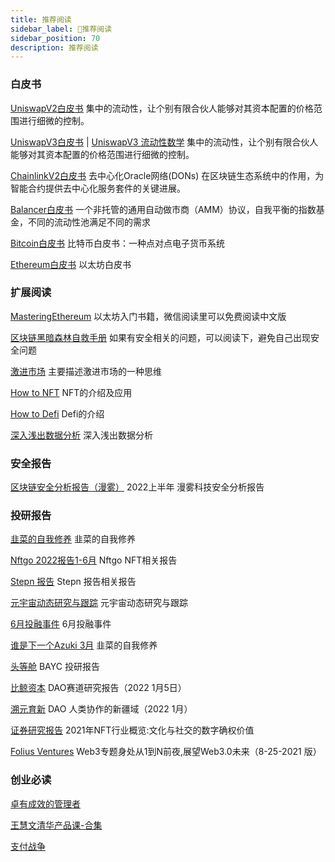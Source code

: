 ```yaml
---
title: 推荐阅读
sidebar_label: 🔌推荐阅读
sidebar_position: 70
description: 推荐阅读
---
```


### 白皮书

[UniswapV2白皮书](https://book.web3study.club/assets/uniswapV2.pdf) 集中的流动性，让个别有限合伙人能够对其资本配置的价格范围进行细微的控制。

[UniswapV3白皮书](https://book.web3study.club/assets/uniswapV3.pdf)
| [UniswapV3 流动性数学](https://book.web3study.club/assets/uniswapV3LiquidityMath.pdf)
集中的流动性，让个别有限合伙人能够对其资本配置的价格范围进行细微的控制。

[ChainlinkV2白皮书](https://book.web3study.club/assets/chainlinkV2.pdf) 去中心化Oracle网络(DONs)
在区块链生态系统中的作用，为智能合约提供去中心化服务套件的关键进展。

[Balancer白皮书](https://book.web3study.club/assets/whitepaper-balancer.pdf) 一个非托管的通用自动做市商（AMM）协议，自我平衡的指数基金，不同的流动性池满足不同的需求

[Bitcoin白皮书](https://book.web3study.club/assets/Bitcoin.pdf) 比特币白皮书：一种点对点电子货币系统

[Ethereum白皮书](https://ethereum.org/en/whitepaper/) 以太坊白皮书

### 扩展阅读

[MasteringEthereum](https://book.web3study.club/assets/MasteringEthereum.pdf) 以太坊入门书籍，微信阅读里可以免费阅读中文版

[区块链黑暗森林自救手册](https://book.web3study.club/assets/区块链黑暗森林自救手册V1.pdf) 如果有安全相关的问题，可以阅读下，避免自己出现安全问题

[激进市场](https://book.web3study.club/assets/激进市场.pdf) 主要描述激进市场的一种思维

[How to NFT](https://book.web3study.club/assets/how_to_nft.pdf) NFT的介绍及应用

[How to Defi](https://book.web3study.club/assets/HowtoDeFi.pdf) Defi的介绍

[深入浅出数据分析](https://book.web3study.club/assets/深入浅出数据分析.pdf) 深入浅出数据分析

### 安全报告

[区块链安全分析报告（漫雾）](https://book.web3study.club/assets/first-half-of-the-2022-report.pdf) 2022上半年 漫雾科技安全分析报告

### 投研报告

[韭菜的自我修养](https://book.web3study.club/assets/20220404-A_Comprehensive_Guide_for_NFT_Novices-LION.pdf) 韭菜的自我修养

[Nftgo 2022报告1-6月](https://book.web3study.club/assets/NFTGoNFTSemi-AnnualReport2022.pdf)  Nftgo NFT相关报告

[Stepn 报告](https://book.web3study.club/assets/Report_Stepn_Lucky_PC_CN-83596412.pdf)  Stepn 报告相关报告

[元宇宙动态研究与跟踪](https://book.web3study.club/assets/元宇宙动态研究与跟踪.pdf) 元宇宙动态研究与跟踪

[6月投融事件](https://book.web3study.club/assets/6月投融事件.xlsx) 6月投融事件

[谁是下一个Azuki 3月](https://book.web3study.club/assets/Who_is_The_Next_Azuki_NFT_Aerfa_Research_Final-1.pdf) 韭菜的自我修养

[头等舱](https://book.web3study.club/assets/Report_Bored_Ape_Yacht_Club_Christina_PC_CN-43271985.pdf) BAYC 投研报告

[比鲸资本](https://book.web3study.club/assets/DAO赛道研报.pdf) DAO赛道研究报告（2022 1月5日）

[溯元育新](https://book.web3study.club/assets/DAO-Bankless_x_Gitcoin-2022.1-200.pdf) DAO 人类协作的新疆域（2022 1月）

[证券研究报告](https://book.web3study.club/assets/H3_AP202110221524258713_1.pdf) 2021年NFT行业概览:文化与社交的数字确权价值

[Folius Ventures](https://book.web3study.club/assets/foliusVenturesWeb3DeckV8-25-2021CN.pdf)
Web3专题身处从1到N前夜,展望Web3.0未来（8-25-2021 版）

### 创业必读

[卓有成效的管理者](https://book.web3study.club/taking/%E5%8D%93%E6%9C%89%E6%88%90%E6%95%88%E7%9A%84%E7%AE%A1%E7%90%86%E8%80%85.pdf)

[王慧文清华产品课-合集](https://book.web3study.club/taking/%E7%8E%8B%E6%85%A7%E6%96%87%E6%B8%85%E5%8D%8E%E4%BA%A7%E5%93%81%E8%AF%BE-%E5%90%88%E9%9B%86.pdf)

[支付战争](https://book.web3study.club/taking/%E6%94%AF%E4%BB%98%E6%88%98%E4%BA%89.pdf)

